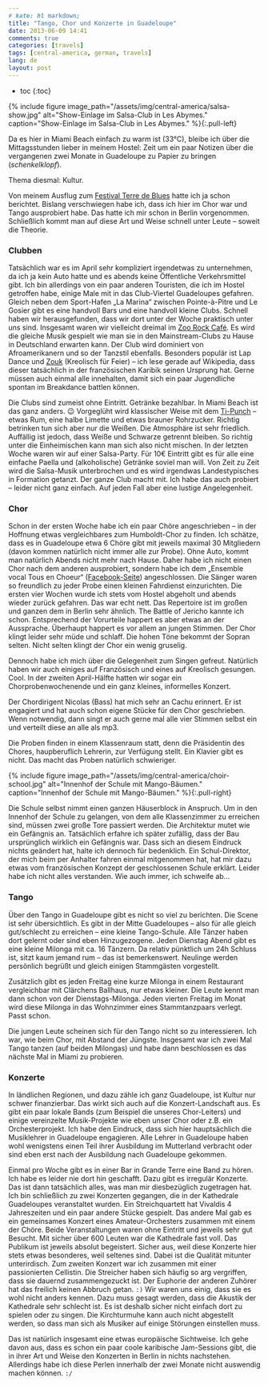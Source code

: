 ```yaml
---
# kate: hl markdown;
title: "Tango, Chor und Konzerte in Guadeloupe"
date: 2013-06-09 14:41
comments: true
categories: [travels]
tags: [central-america, german, travels]
lang: de
layout: post
---
```



* toc
{:toc}

{% include figure image_path="/assets/img/central-america/salsa-show.jpg" alt="Show-Einlage im Salsa-Club in Les Abymes." caption="Show-Einlage im Salsa-Club in Les Abymes." %}{:.pull-left}

Da es hier in Miami Beach einfach zu warm ist (33°C), bleibe ich über die
Mittagsstunden lieber in meinem Hostel: Zeit um ein paar Notizen über die vergangenen
zwei Monate in Guadeloupe zu Papier zu bringen (*schenkelklopf*).

Thema diesmal: Kultur.

<!--more-->

Von meinem Ausflug zum [Festival Terre de Blues][festival] hatte ich ja schon
berichtet. Bislang verschwiegen habe ich, dass ich hier im Chor war und Tango
ausprobiert habe. Das hatte ich mir schon in Berlin vorgenommen. Schließlich
kommt man auf diese Art und Weise schnell unter Leute – soweit die Theorie.

[festival]: /2013/05/26/festival-terre-de-blues/

### Clubben

Tatsächlich war es im April sehr kompliziert irgendetwas zu unternehmen, da ich
ja kein Auto hatte und es abends keine Öffentliche Verkehrsmittel gibt. Ich bin
allerdings von ein paar anderen Touristen, die ich im Hostel getroffen habe,
einige Male mit in das Club-Viertel Guadeloupes gefahren. Gleich neben dem
Sport-Hafen „La Marina“ zwischen Pointe-à-Pitre und Le Gosier gibt es eine handvoll Bars und
eine handvoll kleine Clubs. Schnell haben wir herausgefunden, dass wir dort unter
der Woche praktisch unter uns sind. Insgesamt waren wir vielleicht dreimal im
[Zoo Rock Café](http://www.google.com/search?q=zou+rock+Guadeloupe). Es wird
die gleiche Musik gespielt wie man sie in den Mainstream-Clubs zu Hause in
Deutschland erwarten kann. Der Club wird dominiert von Afroamerikanern und so
der Tanzstil ebenfalls. Besonders populär ist Lap Dance und
[Zouk](http://de.wikipedia.org/wiki/Zouk) (Kreolisch für Feier) – ich lese
gerade auf Wikipedia, dass dieser tatsächlich in der französischen Karibik
seinen Ursprung hat. Gerne müssen auch einmal alle innehalten, damit sich ein
paar Jugendliche spontan im Breakdance battlen können.

Die Clubs sind zumeist ohne Eintritt. Getränke bezahlbar. In Miami Beach ist das
ganz anders. :wink: Vorgeglüht wird klassischer Weise mit dem
[Ti-Punch](http://en.wikipedia.org/wiki/Ti%27Punch) – etwas Rum, eine halbe Limette
und etwas brauner Rohrzucker. Richtig betrinken tun sich aber nur die Weißen.
Die Atmosphäre ist sehr friedlich. Auffällig ist jedoch, dass Weiße und Schwarze
getrennt bleiben. So richtig unter die Einheimischen kann man sich also nicht
mischen. In der letzten Woche waren wir auf einer Salsa-Party. Für 10€ Eintritt
gibt es für alle eine einfache Paella und (alkoholische) Getränke soviel man will.
Von Zeit zu Zeit wird die Salsa-Musik unterbrochen und es wird irgendwas Landestypisches
in Formation getanzt. Der ganze Club macht mit. Ich habe das auch probiert – leider
nicht ganz einfach. Auf jeden Fall aber eine lustige Angelegenheit.

### Chor

Schon in der ersten Woche habe ich ein paar Chöre angeschrieben – in der
Hoffnung etwas vergleichbares zum Humboldt-Chor zu finden. Ich schätze, dass es
in Guadeloupe etwa 6 Chöre gibt mit jeweils maximal 30 Mitgliedern (davon kommen
natürlich nicht immer alle zur Probe). Ohne Auto, kommt man natürlich Abends nicht
mehr nach Hause. Daher habe ich nicht einen Chor nach dem anderen ausprobiert,
sondern habe ich dem „Ensemble vocal Tous en Choeur“
([Facebook-Seite](https://www.facebook.com/TousEnChoeurGuadeloupe)) angeschlossen.
Die Sänger waren so freundlich zu jeder Probe einen kleinen Fahrdienst einzurichten.
Die ersten vier Wochen wurde ich stets vom Hostel abgeholt und abends wieder
zurück gefahren. Das war echt nett. Das Repertoire ist im großen und ganzen dem
in Berlin sehr ähnlich. The Battle of Jericho kannte ich schon. Entsprechend der
Vorurteile happert es aber etwas an der Aussprache. Überhaupt happert es vor allem
an jungen Stimmen. Der Chor klingt leider sehr müde und schlaff. Die hohen Töne
bekommt der Sopran selten. Nicht selten klingt der Chor ein wenig gruselig.

Dennoch habe ich mich über die Gelegenheit zum Singen gefreut. Natürlich haben wir
auch einiges auf Französisch und eines auf Kreolisch gesungen. Cool. In der zweiten
April-Hälfte hatten wir sogar ein Chorprobenwochenende und ein ganz kleines, informelles
Konzert.

Der Chordirigent Nicolas (Bass) hat mich sehr an Cachu erinnert. Er ist engagiert
und hat auch schon eigene Stücke für den Chor geschrieben. Wenn notwendig, dann
singt er auch gerne mal alle vier Stimmen selbst ein und verteilt diese an alle
als mp3.

Die Proben finden in einem Klassenraum statt, denn die Präsidentin des Chores,
haupberuflich Lehrerin, zur Verfügung stellt. Ein Klavier gibt es nicht. Das macht
das Proben natürlich schwieriger.

{% include figure image_path="/assets/img/central-america/choir-school.jpg" alt="Innenhof der Schule mit Mango-Bäumen." caption="Innenhof der Schule mit Mango-Bäumen." %}{:.pull-right}

Die Schule selbst nimmt einen ganzen Häuserblock in Anspruch. Um in den Innenhof
der Schule zu gelangen, von dem alle Klassenzimmer zu erreichen sind, müssen zwei
große Tore passiert werden. Die Architektur mutet wie ein Gefängnis an. Tatsächlich
erfahre ich später zufällig, dass der Bau ursprünglich wirklich ein Gefängnis war.
Dass sich an diesem Eindruck nichts geändert hat, halte ich dennoch für bedenklich.
Ein Schul-Direktor, der mich beim per Anhalter fahren einmal mitgenommen hat, hat
mir dazu etwas vom französischen Konzept der geschlossenen Schule erklärt. Leider
habe ich nicht alles verstanden. Wie auch immer, ich schweife ab…

### Tango

Über den Tango in Guadeloupe gibt es nicht so viel zu berichten. Die Scene ist
sehr übersichtlich. Es gibt in der Mitte Guadeloupes – also für alle gleich gut/schlecht
zu erreichen – eine kleine Tango-Schule. Alle Tänzer haben dort gelernt oder sind
eben Hinzugezogene. Jeden Dienstag Abend gibt es eine kleine Milonga mit ca.
16 Tänzern. Da relativ pünktlich um 24h Schluss ist, sitzt kaum jemand rum – das
ist bemerkenswert. Neulinge werden persönlich begrüßt und gleich einigen Stammgästen
vorgestellt.

Zusätzlich gibt es jeden Freitag eine kurze Milonga in einem Restaurant vergleichbar
mit Clärchens Ballhaus, nur etwas kleiner. Die Leute kennt man dann schon von der
Dienstags-Milonga. Jeden vierten Freitag im Monat wird diese Milonga in das Wohnzimmer
eines Stammtanzpaars verlegt. Passt schon.

Die jungen Leute scheinen sich für den Tango nicht so zu interessieren. Ich war,
wie beim Chor, mit Abstand der Jüngste. Insgesamt war ich zwei Mal Tango tanzen
(auf beiden Milongas) und habe dann beschlossen es das nächste Mal in Miami zu
probieren.


### Konzerte

In ländlichen Regionen, und dazu zähle ich ganz Guadeloupe, ist Kultur nur
schwer finanzierbar. Das wirkt sich auch auf die Konzert-Landschaft aus. Es gibt
ein paar lokale Bands (zum Beispiel die unseres Chor-Leiters) und einige
vereinzelte Musik-Projekte wie eben unser Chor oder z.B. ein Orchesterprojekt.
Ich habe den Eindruck, dass sich hier hauptsächlich die Musiklehrer in Guadeloupe
engagieren. Alle Lehrer in Guadeloupe haben wohl wenigstens einen Teil ihrer
Ausbildung im Mutterland verbracht oder sind eben erst nach der Ausbildung nach
Guadeloupe gekommen.

Einmal pro Woche gibt es in einer Bar in Grande Terre eine Band zu hören. Ich habe
es leider nie dort hin geschafft. Dazu gibt es irregulär Konzerte. Das ist dann
tatsächlich alles, was man mir diesbezüglich zugetragen hat. Ich bin schließlich
zu zwei Konzerten gegangen, die in der Kathedrale Guadeloupes veranstaltet wurden.
Ein Streichquartett hat Vivaldis 4 Jahreszeiten und ein paar andere Stücke gespielt.
Das andere Mal gab es ein gemeinsames Konzert eines Amateur-Orchesters zusammen mit
einem der Chöre. Beide Veranstaltungen waren ohne Eintritt und jeweils sehr gut
Besucht. Mit sicher über 600 Leuten war die Kathedrale fast voll. Das Publikum ist
jeweils absolut begeistert. Sicher aus, weil diese Konzerte hier stets etwas
besonderes, weil seltenes sind. Dabei ist die Qualität mitunter unterirdisch.
Zum zweiten Konzert war ich zusammen mit einer passionierten Cellistin. Die Streicher
haben sich häufig so arg vergriffen, dass sie dauernd zusammengezuckt ist. Der
Euphorie der anderen Zuhörer hat das freilich keinen Abbruch getan. `:)`
Wir waren uns einig, dass sie es wohl nicht anders kennen. Dazu muss gesagt werden,
dass die Akustik der Kathedrale sehr schlecht ist. Es ist deshalb sicher nicht
einfach dort zu spielen oder zu singen. Die Kirchturmuhe kann auch nicht abgestellt
werden, so dass man sich als Musiker auf einige Störungen einstellen muss.

Das ist natürlich insgesamt eine etwas europäische Sichtweise. Ich gehe davon aus,
dass es schon ein paar coole karibische Jam-Sessions gibt, die in ihrer Art und Weise
den Konzerten in Berlin in nichts nachstehen. Allerdings habe ich diese Perlen innerhalb
der zwei Monate nicht auswendig machen können. `:/`
